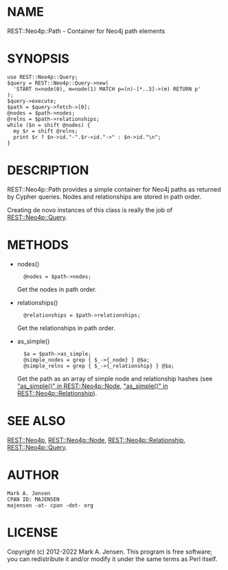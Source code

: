 # NAME

REST::Neo4p::Path - Container for Neo4j path elements

# SYNOPSIS

    use REST::Neo4p::Query;
    $query = REST::Neo4p::Query->new(
      'START n=node(0), m=node(1) MATCH p=(n)-[*..3]->(m) RETURN p'
    );
    $query->execute;
    $path = $query->fetch->[0];
    @nodes = $path->nodes;
    @relns = $path->relationships;
    while ($n = shift @nodes) {
      my $r = shift @relns;
      print $r ? $n->id."-".$r->id."->" : $n->id."\n";
    }

# DESCRIPTION

REST::Neo4p::Path provides a simple container for Neo4j paths as returned
by Cypher queries. Nodes and relationships are stored in path order.

Creating de novo instances of this class is really the job of [REST::Neo4p::Query](/lib/REST/Neo4p/Query.md).

# METHODS

- nodes()

        @nodes = $path->nodes;

    Get the nodes in path order.

- relationships()

        @relationships = $path->relationships;

    Get the relationships in path order.

- as\_simple()

        $a = $path->as_simple;
        @simple_nodes = grep { $_->{_node} } @$a;
        @simple_relns = grep { $_->{_relationship} } @$a;

    Get the path as an array of simple node and relationship hashes (see
    ["as\_simple()" in REST::Neo4p::Node](/lib/REST/Neo4p/Node#as_simple.md),
    ["as\_simple()" in REST::Neo4p::Relationship](/lib/REST/Neo4p/Relationship#as_simple.md)).

# SEE ALSO

[REST::Neo4p](/lib/REST/Neo4p.md), [REST::Neo4p::Node](/lib/REST/Neo4p/Node.md), [REST::Neo4p::Relationship](/lib/REST/Neo4p/Relationship.md),
[REST::Neo4p::Query](/lib/REST/Neo4p/Query.md).

# AUTHOR

    Mark A. Jensen
    CPAN ID: MAJENSEN
    majensen -at- cpan -dot- org

# LICENSE

Copyright (c) 2012-2022 Mark A. Jensen. This program is free software; you
can redistribute it and/or modify it under the same terms as Perl
itself.
